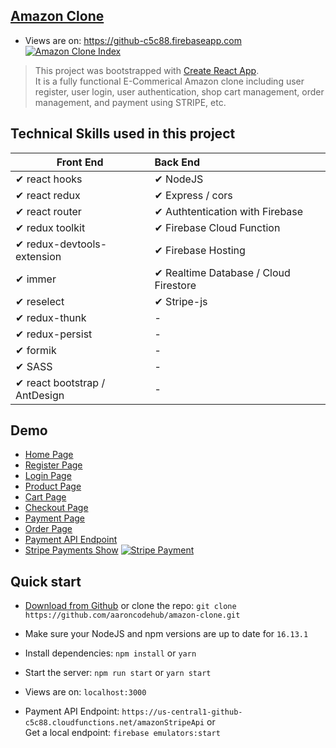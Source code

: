 ## [Amazon Clone](https://github-c5c88.firebaseapp.com/)

- Views are on: https://github-c5c88.firebaseapp.com <br/>
[![Amazon Clone Index](https://firebasestorage.googleapis.com/v0/b/github-c5c88.appspot.com/o/appScreenshot%2Famazon-index.jpg?alt=media&token=79eb6701-a406-46f7-9216-e32e9b30f2a5)](https://github-c5c88.firebaseapp.com/)
> This project was bootstrapped with [Create React App](https://github.com/facebook/create-react-app).<br/>
  It is a fully functional E-Commerical Amazon clone including user register, user login, user authentication, shop cart management, order management, and payment using STRIPE, etc.
## Technical Skills used in this project

| Front End              | Back End |
| ------------------------ | :----------------------------------------------------------- |
| ✔ react hooks                               | ✔ NodeJS 
| ✔ react redux                               |✔ Express / cors
| ✔ react router                              |✔ Authtentication with Firebase
| ✔ redux toolkit                             |✔ Firebase Cloud Function
| ✔ redux-devtools-extension                  | ✔ Firebase Hosting
| ✔ immer                                     | ✔ Realtime Database / Cloud Firestore
| ✔ reselect                                  | ✔ Stripe-js                                                                                
| ✔ redux-thunk                               | -  
| ✔ redux-persist                             | -
| ✔ formik                                    | -
| ✔ SASS                                      | - 
| ✔ react bootstrap / AntDesign               | -

## Demo

- [Home Page](https://github-c5c88.firebaseapp.com/)
- [Register Page](https://github-c5c88.firebaseapp.com/auth/register)
- [Login Page](https://github-c5c88.firebaseapp.com/auth)
- [Product Page](https://github-c5c88.firebaseapp.com/product/hDZ4xItnMf0l3YT17uY5)
- [Cart Page](https://github-c5c88.firebaseapp.com/checkout)
- [Checkout Page](https://github-c5c88.firebaseapp.com/checkout)
- [Payment Page](https://github-c5c88.firebaseapp.com/payment)
- [Order Page](https://github-c5c88.firebaseapp.com/orders)
- [Payment API Endpoint](https://us-central1-github-c5c88.cloudfunctions.net/amazonStripeApi)
- [Stripe Payments Show](https://firebasestorage.googleapis.com/v0/b/github-c5c88.appspot.com/o/appScreenshot%2Famazon-payment.png?alt=media&token=ea6245b6-9a90-4709-a10d-8023aeac72b7)
[![Stripe Payment](https://firebasestorage.googleapis.com/v0/b/github-c5c88.appspot.com/o/appScreenshot%2Famazon-payment.png?alt=media&token=ea6245b6-9a90-4709-a10d-8023aeac72b7)](https://firebasestorage.googleapis.com/v0/b/github-c5c88.appspot.com/o/appScreenshot%2Famazon-payment.png?alt=media&token=ea6245b6-9a90-4709-a10d-8023aeac72b7)

## Quick start

- [Download from Github](https://github.com/aaroncodehub/amazon-clone/archive/master.zip) or clone the repo: `git clone https://github.com/aaroncodehub/amazon-clone.git`

- Make sure your NodeJS and npm versions are up to date for `16.13.1`

- Install dependencies: `npm install` or `yarn`

- Start the server: `npm run start` or `yarn start`

- Views are on: `localhost:3000`

- Payment API Endpoint: `https://us-central1-github-c5c88.cloudfunctions.net/amazonStripeApi` or <br/> Get a local endpoint: `firebase emulators:start`
